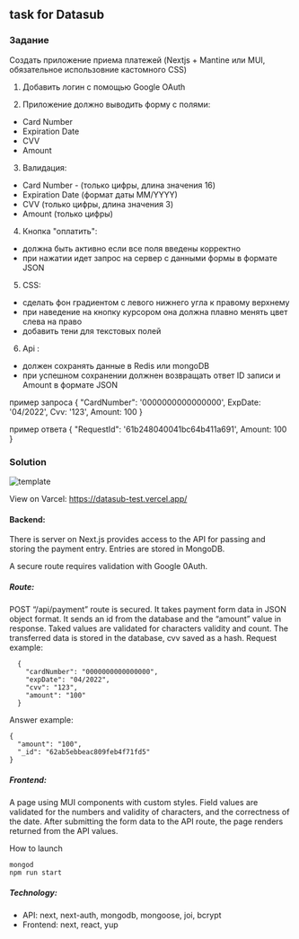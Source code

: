 ## task for Datasub

### Задание

Создать приложение приема платежей (Nextjs + Mantine или MUI, обязательное использовние кастомного CSS)

1) Добавить логин с помощью Google OAuth

2) Приложение должно выводить форму с полями:

-   Card Number
-   Expiration Date
-   CVV
-   Amount

3) Валидация:

-   Card Number - (только цифры, длина значения 16)
-   Expiration Date (формат даты MM/YYYY)
-   CVV (только цифры, длина значения 3)
-   Amount (только цифры)

4) Кнопка "оплатить":

-   должна быть активно если все поля введены корректно
-   при нажатии идет запрос на сервер с данными формы в формате JSON

5) CSS:

-   сделать фон градиентом с левого нижнего угла к правому верхнему
-   при наведение на кнопку курсором она должна плавно менять цвет слева на право
-   добавить тени для текстовых полей

6) Api :

-   должен сохранять данные в Redis или mongoDB
-   при успешном сохранении должнен возвращать ответ ID записи и Amount в формате JSON

пример запроса { "CardNumber": '0000000000000000', ExpDate: '04/2022', Cvv: '123', Amount: 100 }

пример ответа { "RequestId": '61b248040041bc64b411a691', Amount: 100 }

### Solution

  ![template](https://user-images.githubusercontent.com/67905360/174142901-7289cc91-2060-4399-98cc-481ebe30d19d.png)
  
  View on Varcel: https://datasub-test.vercel.app/

#### Backend:

There is server on Next.js provides access to the API for passing and storing the payment entry. Entries are stored in MongoDB.

A secure route requires validation with Google 0Auth.

##### Route:

POST “/api/payment” route is secured. It takes payment form data in JSON object format. It sends an id from the database and the “amount” value in response. Taked values are validated for characters validity and count. The transferred data is stored in the database, cvv saved as a hash.
Request example:

      {
        "cardNumber": "0000000000000000",
        "expDate": "04/2022",
        "cvv": "123",
        "amount": "100"
      }

Answer example:

    {
      "amount": "100",
      "_id": "62ab5ebbeac809feb4f71fd5"
    }

##### Frontend:

A page using MUI components with custom styles.
Field values are validated for the numbers and validity of characters, and the correctness of the date. After submitting the form data to the API route, the page renders returned from the API values.
  
How to launch

    mongod
    npm run start
  
##### Technology:
- API: next, next-auth, mongodb, mongoose, joi, bcrypt
- Frontend: next, react, yup
